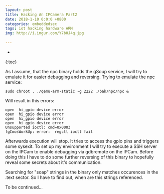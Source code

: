```yaml
---
layout: post
title: Hacking An IPCamera Part2
date: 2018-1-10 0:0:0 +0800
categories: embeddedsec
tags: iot hacking hardware ARM
img: http://i.imgur.com/Y7b0J4q.jpg 
 
---
```


* 
{:toc}


As I assume, that the npc binary holds the gSoup service, I will try to emulate it for easier debugging and reversing. 
Trying to emulate the npc service:
```
sudo chroot . ./qemu-arm-static -g 2222 ./bak/npc/npc &
```
Will result in this errors:
```
open  hi_gpio device error
open  hi_gpio device error
open  hi_gpio device error
open  hi_gpio device error
Unsupported ioctl: cmd=0x0003
fgCmosWorkUp: error:  regctl ioctl fail 
```
Afterwards execution will stop. It tries to access the gpio pins and triggers some sysexit.
To set up my environment I will try to execute a SSH server on the IPCam to enable debugging via gdbremote on the IPCam.
Before doing this I have to do some further reversing of this binary to hopefully reveal some secrets about it's communication.

Searching for "soap" strings in the binary only matches occurences in the .text sector. So I have to find out, when are this strings referenced.



To be continued...
